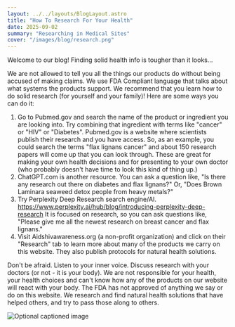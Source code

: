 ```yaml
---
layout: ../../layouts/BlogLayout.astro
title: "How To Research For Your Health"
date: 2025-09-02
summary: "Researching in Medical Sites"
cover: "/images/blog/research.png"
---
```


Welcome to our blog! Finding solid health info is tougher than it looks…

We are not allowed to tell you all the things our products do without being accused of making claims. We use FDA Compliant language that talks about what systems the products support. We recommend that you learn how to do solid research (for yourself and your family)! Here are some ways you can do it:

1. Go to Pubmed.gov and search the name of the product or ingredient you are looking into. Try combining that ingredient with terms like "cancer" or "HIV" or "Diabetes". Pubmed.gov is a website where scientists publish their research and you have access. So, as an example, you could search the terms "flax lignans cancer" and about 150 research papers will come up that you can look through. These are great for making your own health decisions and for presenting to your own doctor (who probably doesn't have time to look this kind of thing up.)
2. ChatGPT.com is another resource. You can ask a question like, "Is there any research out there on diabetes and flax lignans?" Or, "Does Brown Laminara seaweed detox people from heavy metals?"
3. Try Perplexity Deep Research search engine/AI. https://www.perplexity.ai/hub/blog/introducing-perplexity-deep-research  It is focused on research, so you can ask questions like, "Please give me all the newest research on breast cancer and flax lignans."
4. Visit Aidshivawareness.org (a non-profit organization) and click on their "Research" tab to learn more about many of the products we carry on this website. They also publish protocols for natural health solutions.


Don't be afraid. Listen to your inner voice. Discuss research with your doctors (or not - it is your body). 
We are not responsible for your health, your health choices and can't know how any of the products on our website will react with your body. The FDA has not approved of anything we say or do on this website. We research and find natural health solutions that have helped others, and try to pass those along to others.


![Optional captioned image](/images/blog/research.png)

